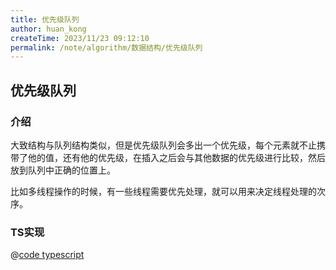 ```yaml
---
title: 优先级队列
author: huan_kong
createTime: 2023/11/23 09:12:10
permalink: /note/algorithm/数据结构/优先级队列
---
```


## 优先级队列

### 介绍

大致结构与队列结构类似，但是优先级队列会多出一个优先级，每个元素就不止携带了他的值，还有他的优先级，在插入之后会与其他数据的优先级进行比较，然后放到队列中正确的位置上。

比如多线程操作的时候，有一些线程需要优先处理，就可以用来决定线程处理的次序。

### TS实现

@[code typescript](./优先级队列.ts)
